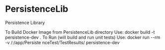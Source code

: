 # PersistenceLib
Persistence Library

To Build Docker Image from PersistenceLib directory Use: docker build -t persistence-dev .
To Run (will build and run unit tests) Use: docker run --rm -v <path to test results>/:/app/Persiste
nceTest/TestResults/ persistence-dev
